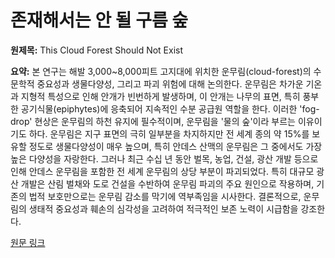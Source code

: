 # 존재해서는 안 될 구름 숲

**원제목:** This Cloud Forest Should Not Exist

**요약:** 본 연구는 해발 3,000~8,000피트 고지대에 위치한 운무림(cloud-forest)의 수문학적 중요성과 생물다양성, 그리고 파괴 위험에 대해 논의한다. 운무림은 차가운 기온과 지형적 특성으로 인해 안개가 빈번하게 발생하며, 이 안개는 나무의 표면, 특히 풍부한 공기식물(epiphytes)에 응축되어 지속적인 수분 공급원 역할을 한다. 이러한 'fog-drop' 현상은 운무림의 하천 유지에 필수적이며, 운무림을 '물의 숲'이라 부르는 이유이기도 하다.  운무림은 지구 표면의 극히 일부분을 차지하지만 전 세계 종의 약 15%를 보유할 정도로 생물다양성이 매우 높으며, 특히 안데스 산맥의 운무림은 그 중에서도 가장 높은 다양성을 자랑한다. 그러나 최근 수십 년 동안 벌목, 농업, 건설, 광산 개발 등으로 인해 안데스 운무림을 포함한 전 세계 운무림의 상당 부분이 파괴되었다. 특히 대규모 광산 개발은 산림 벌채와 도로 건설을 수반하여 운무림 파괴의 주요 원인으로 작용하며,  기존의 법적 보호만으로는 운무림 감소를 막기에 역부족임을 시사한다.  결론적으로, 운무림의 생태적 중요성과 훼손의 심각성을 고려하여  적극적인 보존 노력이 시급함을 강조한다.

[원문 링크](https://nautil.us/this-cloud-forest-should-not-exist-1226267/)
